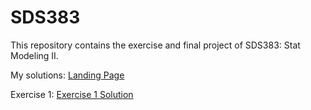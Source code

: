 # SDS383
This repository contains the exercise and final project of SDS383: Stat Modeling II.

My solutions:
[Landing Page](https://qiaohuilin.github.io/SDS383/index.html)

Exercise 1:
[Exercise 1 Solution](https://qiaohuilin.github.io/SDS383/Exercise/Exercise_1.html)
